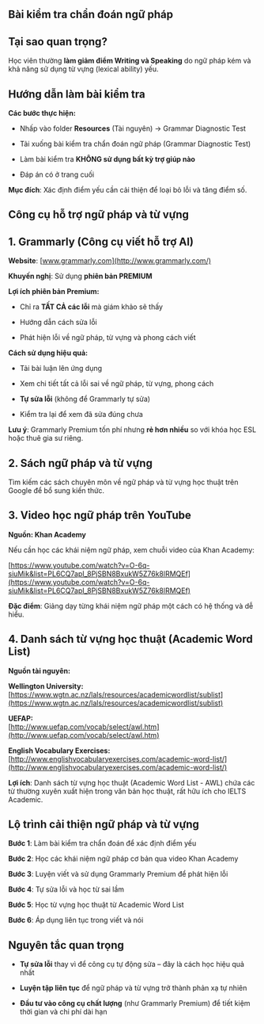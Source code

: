 ## Bài kiểm tra chẩn đoán ngữ pháp

## Tại sao quan trọng?

Học viên thường **làm giảm điểm Writing và Speaking** do ngữ pháp kém và khả năng sử dụng từ vựng (lexical ability) yếu.

## Hướng dẫn làm bài kiểm tra

**Các bước thực hiện:**

- Nhấp vào folder **Resources** (Tài nguyên) -> Grammar Diagnostic Test
    
- Tải xuống bài kiểm tra chẩn đoán ngữ pháp (Grammar Diagnostic Test)
    
- Làm bài kiểm tra **KHÔNG sử dụng bất kỳ trợ giúp nào**
    
- Đáp án có ở trang cuối
    

**Mục đích**: Xác định điểm yếu cần cải thiện để loại bỏ lỗi và tăng điểm số.

## Công cụ hỗ trợ ngữ pháp và từ vựng

## 1. Grammarly (Công cụ viết hỗ trợ AI)

**Website**: [www.grammarly.com](http://www.grammarly.com/)

**Khuyến nghị**: Sử dụng **phiên bản PREMIUM**

**Lợi ích phiên bản Premium:**

- Chỉ ra **TẤT CẢ các lỗi** mà giám khảo sẽ thấy
    
- Hướng dẫn cách sửa lỗi
    
- Phát hiện lỗi về ngữ pháp, từ vựng và phong cách viết
    

**Cách sử dụng hiệu quả:**

- Tải bài luận lên ứng dụng
    
- Xem chi tiết tất cả lỗi sai về ngữ pháp, từ vựng, phong cách
    
- **Tự sửa lỗi** (không để Grammarly tự sửa)
    
- Kiểm tra lại để xem đã sửa đúng chưa
    

**Lưu ý**: Grammarly Premium tốn phí nhưng **rẻ hơn nhiều** so với khóa học ESL hoặc thuê gia sư riêng.

## 2. Sách ngữ pháp và từ vựng

Tìm kiếm các sách chuyên môn về ngữ pháp và từ vựng học thuật trên Google để bổ sung kiến thức.

## 3. Video học ngữ pháp trên YouTube

**Nguồn: Khan Academy**

Nếu cần học các khái niệm ngữ pháp, xem chuỗi video của Khan Academy:

[https://www.youtube.com/watch?v=O-6q-siuMik&list=PL6CQ7apI_8PjSBN8BxukW5Z76k8lRMQEf](https://www.youtube.com/watch?v=O-6q-siuMik&list=PL6CQ7apI_8PjSBN8BxukW5Z76k8lRMQEf)

**Đặc điểm**: Giảng dạy từng khái niệm ngữ pháp một cách có hệ thống và dễ hiểu.

## 4. Danh sách từ vựng học thuật (Academic Word List)

**Nguồn tài nguyên:**

**Wellington University:**  
[https://www.wgtn.ac.nz/lals/resources/academicwordlist/sublist](https://www.wgtn.ac.nz/lals/resources/academicwordlist/sublist)

**UEFAP:**  
[http://www.uefap.com/vocab/select/awl.htm](http://www.uefap.com/vocab/select/awl.htm)

**English Vocabulary Exercises:**  
[http://www.englishvocabularyexercises.com/academic-word-list/](http://www.englishvocabularyexercises.com/academic-word-list/)

**Lợi ích**: Danh sách từ vựng học thuật (Academic Word List - AWL) chứa các từ thường xuyên xuất hiện trong văn bản học thuật, rất hữu ích cho IELTS Academic.

## Lộ trình cải thiện ngữ pháp và từ vựng

**Bước 1**: Làm bài kiểm tra chẩn đoán để xác định điểm yếu

**Bước 2**: Học các khái niệm ngữ pháp cơ bản qua video Khan Academy

**Bước 3**: Luyện viết và sử dụng Grammarly Premium để phát hiện lỗi

**Bước 4**: Tự sửa lỗi và học từ sai lầm

**Bước 5**: Học từ vựng học thuật từ Academic Word List

**Bước 6**: Áp dụng liên tục trong viết và nói

## Nguyên tắc quan trọng

- **Tự sửa lỗi** thay vì để công cụ tự động sửa – đây là cách học hiệu quả nhất
    
- **Luyện tập liên tục** để ngữ pháp và từ vựng trở thành phản xạ tự nhiên
    
- **Đầu tư vào công cụ chất lượng** (như Grammarly Premium) để tiết kiệm thời gian và chi phí dài hạn